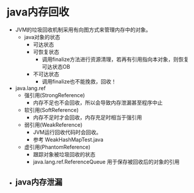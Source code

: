 # java内存回收
- JVM的垃圾回收机制采用有向图方式来管理内存中的对象。
	- java对象的状态
		- 可达状态
		- 可恢复状态
			- 调用finalize方法进行资源清理，若再有引用指向本对象，则恢复可达状态OB
		- 不可达状态
			- 调用finalize也不能挽救，回收！
- java.lang.ref
	- 强引用(StrongReference)
		- 内存不足也不会回收，所以会导致内存泄漏甚至程序中止
	- 软引用(SoftReference) 
		- 内存不足时才会回收，内存充足时相当于强引用
	- 弱引用(WeakReference) 
		- JVM运行回收代码时会回收。
		- 参考 WeakHashMapTest.java
	- 虚引用(PhantomReference) 
		- 跟踪对象被垃圾回收的状态
		- java.lang.ref.ReferenceQueue 用于保存被回收后的对象的引用
- java内存泄漏
	- 